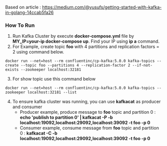 Based on article : https://medium.com/@yusufs/getting-started-with-kafka-in-golang-14ccab5fa26
### How To Run
1. Run Kafka Cluster by execute **docker-compose.yml** file by **MY_IP=your-ip docker-compose up**. Find your IP using **ip a** command.
2. For Example, create topic **foo** with 4 partitions and replication factors = 2 using command below.
```
docker run --net=host --rm confluentinc/cp-kafka:5.0.0 kafka-topics --create --topic foo --partitions 4 --replication-factor 2 --if-not-exists --zookeeper localhost:32181
```
3. For show topic use this command below 
```
docker run --net=host --rm confluentinc/cp-kafka:5.0.0 kafka-topics --zookeeper localhost:32181 --list
```
4. To ensure kafka cluster was running, you can use **kafkacat** as producer and consumer
    * Producer example, produce message to **foo** topic and partition 0 : **echo 'publish to partition 0' | kafkacat -P -b localhost:19092,localhost:29092,localhost:39092 -t foo -p 0**
    * Consumer example, consume message from **foo** topic and partition 0 : **kafkacat -C -b localhost:19092,localhost:29092,localhost:39092 -t foo -p 0**
